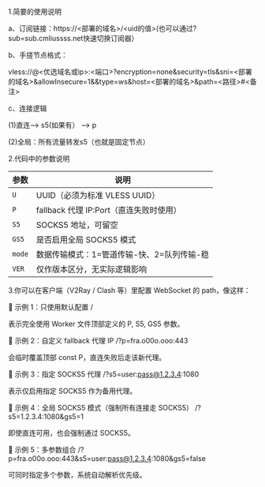 1.简要的使用说明

 a、订阅链接：https://<部署的域名>/<uid的值>(也可以通过?sub=sub.cmliussss.net快速切换订阅器）
 
 b、手搓节点格式：
 
   vless://@<优选域名或ip>:<端口>?encryption=none&security=tls&sni=<部署的域名>&allowInsecure=1&&type=ws&host=<部署的域名>&path=<路径>#<备注>
 
  c、连接逻辑
  
   (1)直连--> s5(如果有） --> p
   
   (2)全局：所有流量转发s5（也就是固定节点）

2.代码中的参数说明

| 参数     | 说明                           |
| ------ | ---------------------------- |
| `U`    | UUID（必须为标准 VLESS UUID）       |
| `P`    | fallback 代理 IP:Port（直连失败时使用） |
| `S5`   | SOCKS5 地址，可留空                |
| `GS5`  | 是否启用全局 SOCKS5 模式             |
| `mode` | 数据传输模式：1=管道传输-快、2=队列传输-稳            |
| `VER`  | 仅作版本区分，无实际逻辑影响               |

3.你可以在客户端（V2Ray / Clash 等）里配置 WebSocket 的 path，像这样：

🔹 示例 1：只使用默认配置
/


表示完全使用 Worker 文件顶部定义的 P, S5, GS5 参数。

🔹 示例 2：自定义 fallback 代理 IP
/?p=fra.o00o.ooo:443


会临时覆盖顶部 const P，直连失败后走该新代理。

🔹 示例 3：指定 SOCKS5 代理
/?s5=user:pass@1.2.3.4:1080


表示仅启用指定 SOCKS5 作为备用代理。

🔹 示例 4：全局 SOCKS5 模式（强制所有连接走 SOCKS5）
/?s5=1.2.3.4:1080&gs5=1


即使直连可用，也会强制通过 SOCKS5。

🔹 示例 5：多参数组合
/?p=fra.o00o.ooo:443&s5=user:pass@1.2.3.4:1080&gs5=false


可同时指定多个参数，系统自动解析优先级。
